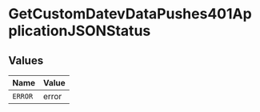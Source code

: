 # GetCustomDatevDataPushes401ApplicationJSONStatus


## Values

| Name    | Value   |
| ------- | ------- |
| `ERROR` | error   |